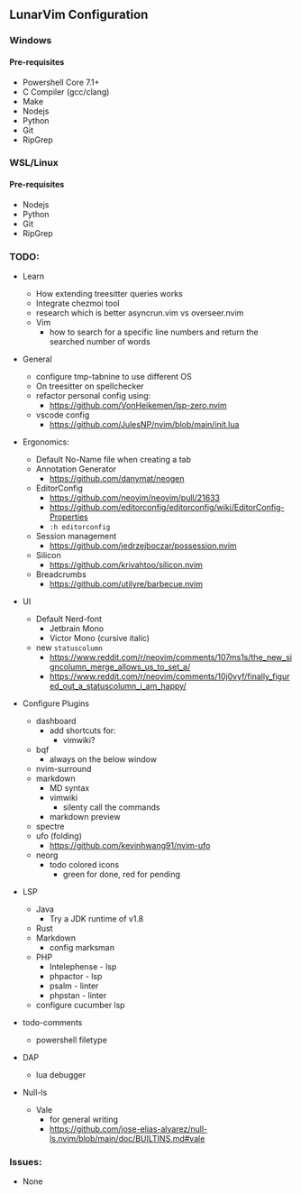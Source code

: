 ## LunarVim Configuration

### Windows

#### Pre-requisites
- Powershell Core 7.1+
- C Compiler (gcc/clang)
- Make
- Nodejs
- Python
- Git
- RipGrep

### WSL/Linux

#### Pre-requisites
- Nodejs
- Python
- Git
- RipGrep

### TODO:
- Learn
  - How extending treesitter queries works
  - Integrate chezmoi tool
  - research which is better asyncrun.vim vs overseer.nvim
  - Vim
    - how to search for a specific line numbers and return the searched number of words

- General
  - configure tmp-tabnine to use different OS
  - On treesitter on spellchecker
  - refactor personal config using:
    - https://github.com/VonHeikemen/lsp-zero.nvim
  - vscode config
    - https://github.com/JulesNP/nvim/blob/main/init.lua

- Ergonomics:
  - Default No-Name file when creating a tab
  - Annotation Generator
    - https://github.com/danymat/neogen
  - EditorConfig
    - https://github.com/neovim/neovim/pull/21633
    - https://github.com/editorconfig/editorconfig/wiki/EditorConfig-Properties
    - `:h editorconfig`
  - Session management
    - https://github.com/jedrzejboczar/possession.nvim
  - Silicon
    - https://github.com/krivahtoo/silicon.nvim
  - Breadcrumbs
    - https://github.com/utilyre/barbecue.nvim

- UI
  - Default Nerd-font
    - Jetbrain Mono
    - Victor Mono (cursive italic)
  - new `statuscolumn`
    - https://www.reddit.com/r/neovim/comments/107ms1s/the_new_signcolumn_merge_allows_us_to_set_a/
    - https://www.reddit.com/r/neovim/comments/10j0vyf/finally_figured_out_a_statuscolumn_i_am_happy/

- Configure Plugins
  - dashboard
    - add shortcuts for:
      - vimwiki?
  - bqf
    - always on the below window
  - nvim-surround
  - markdown
    - MD syntax
    - vimwiki
      - silenty call the commands
    - markdown preview
  - spectre
  - ufo (folding)
    - https://github.com/kevinhwang91/nvim-ufo
  - neorg
    - todo colored icons
       - green for done, red for pending

- LSP
  - Java
    - Try a JDK runtime of v1.8
  - Rust
  - Markdown
    - config marksman
  - PHP
    - Intelephense - lsp
    - phpactor - lsp
    - psalm - linter
    - phpstan - linter
  - configure cucumber lsp
- todo-comments
  - powershell filetype

- DAP
  - lua debugger

- Null-ls
  - Vale
    - for general writing
    - https://github.com/jose-elias-alvarez/null-ls.nvim/blob/main/doc/BUILTINS.md#vale

### Issues:
- None

